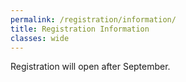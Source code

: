 ```yaml
---
permalink: /registration/information/
title: Registration Information
classes: wide
---
```



Registration will open after September.